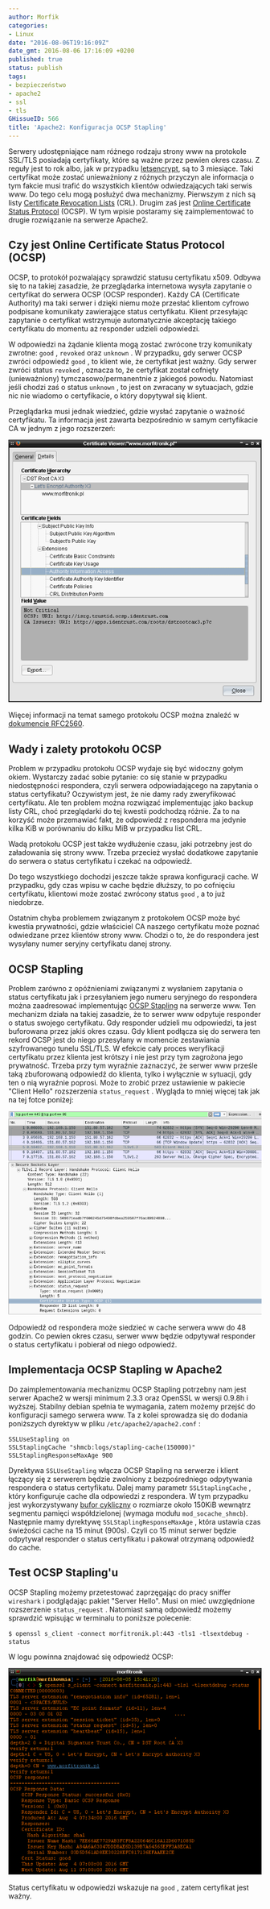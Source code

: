 ```yaml
---
author: Morfik
categories:
- Linux
date: "2016-08-06T19:16:09Z"
date_gmt: 2016-08-06 17:16:09 +0200
published: true
status: publish
tags:
- bezpieczeństwo
- apache2
- ssl
- tls
GHissueID: 566
title: 'Apache2: Konfiguracja OCSP Stapling'
---
```


Serwery udostępniające nam różnego rodzaju strony www na protokole SSL/TLS posiadają certyfikaty,
które są ważne przez pewien okres czasu. Z reguły jest to rok albo, jak w przypadku
[letsencrypt](/post/certyfikat-letsencrypt-dla-bloga-certbot/), są to 3 miesiące.
Taki certyfikat może zostać unieważniony z różnych przyczyn ale informacja o tym fakcie musi trafić
do wszystkich klientów odwiedzających taki serwis www. Do tego celu mogą posłużyć dwa mechanizmy.
Pierwszym z nich są listy [Certificate Revocation
Lists](https://pl.wikipedia.org/wiki/Lista_uniewa%C5%BCnionych_certyfikat%C3%B3w) (CRL). Drugim zaś
jest [Online Certificate Status
Protocol](https://pl.wikipedia.org/wiki/Online_Certificate_Status_Protocol) (OCSP). W tym wpisie
postaramy się zaimplementować to drugie rozwiązanie na serwerze Apache2.

<!--more-->
## Czy jest Online Certificate Status Protocol (OCSP)

OCSP, to protokół pozwalający sprawdzić statusu certyfikatu x509. Odbywa się to na takiej zasadzie,
że przeglądarka internetowa wysyła zapytanie o certyfikat do serwera OCSP (OCSP responder). Każdy
CA (Certificate Authority) ma taki serwer i dzięki niemu może przesłać klientom cyfrowo podpisane
komunikaty zawierające status certyfikatu. Klient przesyłając zapytanie o certyfikat wstrzymuje
automatycznie akceptację takiego certyfikatu do momentu aż responder udzieli odpowiedzi.

W odpowiedzi na żądanie klienta mogą zostać zwrócone trzy komunikaty zwrotne: `good` , `revoked`
oraz `unknown` . W przypadku, gdy serwer OCSP zwróci odpowiedź `good` , to klient wie, że certyfikat
jest ważny. Gdy serwer zwróci status `revoked` , oznacza to, że certyfikat został cofnięty
(unieważniony) tymczasowo/permanentnie z jakiegoś powodu. Natomiast jeśli chodzi zaś o status
`unknown` , to jest on zwracany w sytuacjach, gdzie nic nie wiadomo o certyfikacie, o który
dopytywał się klient.

Przeglądarka musi jednak wiedzieć, gdzie wysłać zapytanie o ważność certyfikatu. Ta informacja jest
zawarta bezpośrednio w samym certyfikacie CA w jednym z jego rozszerzeń:

![ocsp-adres-responder-przegladarka](/img/2016/08/1.ocsp-adres-responder-przegladarka.png#big)

Więcej informacji na temat samego protokołu OCSP można znaleźć w [dokumencie
RFC2560](https://tools.ietf.org/html/rfc2560).

## Wady i zalety protokołu OCSP

Problem w przypadku protokołu OCSP wydaje się być widoczny gołym okiem. Wystarczy zadać sobie
pytanie: co się stanie w przypadku niedostępności respondera, czyli serwera odpowiadającego na
zapytania o status certyfikatu? Oczywistym jest, że nie damy rady zweryfikować certyfikatu. Ale ten
problem można rozwiązać implementując jako backup listy CRL, choć przeglądarki do tej kwestii
podchodzą różnie. Za to na korzyść może przemawiać fakt, że odpowiedź z respondera ma jedynie kilka
KiB w porównaniu do kilku MiB w przypadku list CRL.

Wadą protokołu OCSP jest także wydłużenie czasu, jaki potrzebny jest do załadowania się strony www.
Trzeba przecież wysłać dodatkowe zapytanie do serwera o status certyfikatu i czekać na odpowiedź.

Do tego wszystkiego dochodzi jeszcze także sprawa konfiguracji cache. W przypadku, gdy czas wpisu w
cache będzie dłuższy, to po cofnięciu certyfikatu, klientowi może zostać zwrócony status `good` , a
to już niedobrze.

Ostatnim chyba problemem związanym z protokołem OCSP może być kwestia prywatności, gdzie właściciel
CA naszego certyfikatu może poznać odwiedzane przez klientów strony www. Chodzi o to, że do
respondera jest wysyłany numer seryjny certyfikatu danej strony.

## OCSP Stapling

Problem zarówno z opóźnieniami związanymi z wysłaniem zapytania o status certyfikatu jak i
przesyłaniem jego numeru seryjnego do respondera można zaadresować implementując [OCSP
Stapling](https://raymii.org/s/tutorials/OCSP_Stapling_on_Apache2.html) na serwerze www. Ten
mechanizm działa na takiej zasadzie, że to serwer www odpytuje responder o status swojego
certyfikatu. Gdy responder udzieli mu odpowiedzi, ta jest buforowana przez jakiś okres czasu. Gdy
klient podłącza się do serwera ten rekord OCSP jest do niego przesyłany w momencie zestawiania
szyfrowanego tunelu SSL/TLS. W efekcie cały proces weryfikacji certyfikatu przez klienta jest
krótszy i nie jest przy tym zagrożona jego prywatność. Trzeba przy tym wyraźnie zaznaczyć, że
serwer www prześle taką zbuforowaną odpowiedź do klienta, tylko i wyłącznie w sytuacji, gdy ten o
nią wyraźnie poprosi. Może to zrobić przez ustawienie w pakiecie "Client Hello" rozszerzenia
`status_request` . Wygląda to mniej więcej tak jak na tej fotce poniżej:

![ocsp-status-request-wireshark-klient](/img/2016/08/2.ocsp-status-request-wireshark-klient.png#huge)

Odpowiedź od respondera może siedzieć w cache serwera www do 48 godzin. Co pewien okres czasu,
serwer www będzie odpytywał responder o status certyfikatu i pobierał od niego odpowiedź.

## Implementacja OCSP Stapling w Apache2

Do zaimplementowania mechanizmu OCSP Stapling potrzebny nam jest serwer Apache2 w wersji minimum
2.3.3 oraz OpenSSL w wersji 0.9.8h i wyższej. Stabilny debian spełnia te wymagania, zatem możemy
przejść do konfiguracji samego serwera www. Ta z kolei sprowadza się do dodania poniższych dyrektyw
w pliku `/etc/apache2/apache2.conf` :

    SSLUseStapling on
    SSLStaplingCache "shmcb:logs/stapling-cache(150000)"
    SSLStaplingResponseMaxAge 900

Dyrektywa `SSLUseStapling` włącza OCSP Stapling na serwerze i klient łączący się z serwerem będzie
zwolniony z bezpośredniego odpytywania respondera o status certyfikatu. Dalej mamy parametr
`SSLStaplingCache` , który konfiguruje cache dla odpowiedzi z respondera. W tym przypadku jest
wykorzystywany [bufor cykliczny](https://pl.wikipedia.org/wiki/Bufor_cykliczny) o rozmiarze około
150KiB wewnątrz segmentu pamięci współdzielonej (wymaga modułu `mod_socache_shmcb`). Następnie mamy
dyrektywę `SSLStaplingResponseMaxAge` , która ustawia czas świeżości cache na 15 minut (900s). Czyli
co 15 minut serwer będzie odpytywał responder o status certyfikatu i pakował otrzymaną odpowiedź do
cache.

## Test OCSP Stapling'u

OCSP Stapling możemy przetestować zaprzęgając do pracy sniffer `wireshark` i podglądając pakiet
"Server Hello". Musi on mieć uwzględnione rozszerzenie `status_request` . Natomiast samą odpowiedź
możemy sprawdzić wpisując w terminalu to poniższe polecenie:

    $ openssl s_client -connect morfitronik.pl:443 -tls1 -tlsextdebug -status

W logu powinna znajdować się odpowiedź OCSP:

![ocsp-stapling-test-server-responder](/img/2016/08/3.ocsp-stapling-test-server-responder.png#huge)

Status certyfikatu w odpowiedzi wskazuje na `good` , zatem certyfikat jest ważny.
